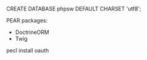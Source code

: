 CREATE DATABASE phpsw DEFAULT CHARSET 'utf8';

PEAR packages:
 - DoctrineORM
 - Twig

pecl install oauth
